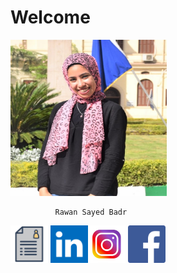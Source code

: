 # **Welcome** 
<img src="rooza.jpg" width="250" height="250" />

              Rawan Sayed Badr 


[<img src="resume.png" width="60" height="60" />](https://github.com/sbme-tutorials/sbe201-markdown-resumes-sbe201-2021-team06/blob/master/member2.md)
[<img src="linkedin.png" width="60" height="60" />](https://www.linkedin.com/in/rawan-sayed-813837192)[<img src="insta.jpg" width="60" height="60" />](https://instagram.com/rawansayed23798?igshid=1jnov2vwh5oyb) [<img src="faf.png" width="60" height="60" />](https://www.facebook.com/rawan.sayed.92)   